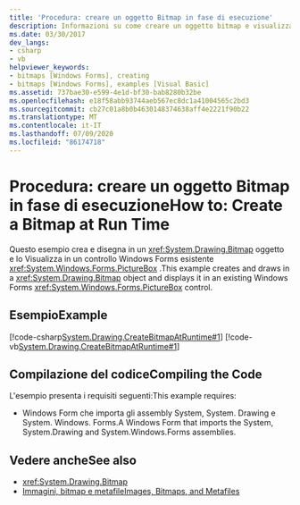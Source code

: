 ```yaml
---
title: 'Procedura: creare un oggetto Bitmap in fase di esecuzione'
description: Informazioni su come creare un oggetto bitmap e visualizzarlo in un controllo Windows Forms PictureBox esistente.
ms.date: 03/30/2017
dev_langs:
- csharp
- vb
helpviewer_keywords:
- bitmaps [Windows Forms], creating
- bitmaps [Windows Forms], examples [Visual Basic]
ms.assetid: 737bae30-e599-4e1d-bf30-bab8280b32be
ms.openlocfilehash: e18f58abb93744aeb567ec8dc1a41004565c2bd3
ms.sourcegitcommit: cb27c01a8b0b4630148374638aff4e2221f90b22
ms.translationtype: MT
ms.contentlocale: it-IT
ms.lasthandoff: 07/09/2020
ms.locfileid: "86174718"
---
```

# <a name="how-to-create-a-bitmap-at-run-time"></a><span data-ttu-id="75acc-103">Procedura: creare un oggetto Bitmap in fase di esecuzione</span><span class="sxs-lookup"><span data-stu-id="75acc-103">How to: Create a Bitmap at Run Time</span></span>
<span data-ttu-id="75acc-104">Questo esempio crea e disegna in un <xref:System.Drawing.Bitmap> oggetto e lo Visualizza in un controllo Windows Forms esistente <xref:System.Windows.Forms.PictureBox> .</span><span class="sxs-lookup"><span data-stu-id="75acc-104">This example creates and draws in a <xref:System.Drawing.Bitmap> object and displays it in an existing Windows Forms <xref:System.Windows.Forms.PictureBox> control.</span></span>  
  
## <a name="example"></a><span data-ttu-id="75acc-105">Esempio</span><span class="sxs-lookup"><span data-stu-id="75acc-105">Example</span></span>  
 [!code-csharp[System.Drawing.CreateBitmapAtRuntime#1](~/samples/snippets/csharp/VS_Snippets_Winforms/System.Drawing.CreateBitmapAtRuntime/CS/Form1.cs#1)]
 [!code-vb[System.Drawing.CreateBitmapAtRuntime#1](~/samples/snippets/visualbasic/VS_Snippets_Winforms/System.Drawing.CreateBitmapAtRuntime/VB/Form1.vb#1)]  
  
## <a name="compiling-the-code"></a><span data-ttu-id="75acc-106">Compilazione del codice</span><span class="sxs-lookup"><span data-stu-id="75acc-106">Compiling the Code</span></span>  
 <span data-ttu-id="75acc-107">L'esempio presenta i requisiti seguenti:</span><span class="sxs-lookup"><span data-stu-id="75acc-107">This example requires:</span></span>  
  
- <span data-ttu-id="75acc-108">Windows Form che importa gli assembly System, System. Drawing e System. Windows. Forms.</span><span class="sxs-lookup"><span data-stu-id="75acc-108">A Windows Form that imports the System, System.Drawing and System.Windows.Forms assemblies.</span></span>  
  
## <a name="see-also"></a><span data-ttu-id="75acc-109">Vedere anche</span><span class="sxs-lookup"><span data-stu-id="75acc-109">See also</span></span>

- <xref:System.Drawing.Bitmap>
- [<span data-ttu-id="75acc-110">Immagini, bitmap e metafile</span><span class="sxs-lookup"><span data-stu-id="75acc-110">Images, Bitmaps, and Metafiles</span></span>](images-bitmaps-and-metafiles.md)
